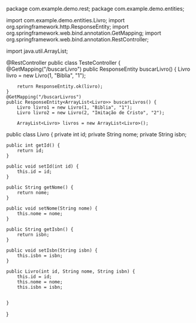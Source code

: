 package com.example.demo.rest;
package com.example.demo.entities;

import com.example.demo.entities.Livro;
import org.springframework.http.ResponseEntity;
import org.springframework.web.bind.annotation.GetMapping;
import org.springframework.web.bind.annotation.RestController;

import java.util.ArrayList;

@RestController
public class TesteController {
    @GetMapping("/buscarLivro")
    public ResponseEntity<Livro> buscarLivro() {
        Livro livro = new Livro(1, "Biblia", "1");

        return ResponseEntity.ok(livro);
    }
    @GetMapping("/buscarLivros")
    public ResponseEntity<ArrayList<Livro>> buscarLivros() {
        Livro livro1 = new Livro(1, "Biblia", "1");
        Livro livro2 = new Livro(2, "Imitação de Cristo", "2");

        ArrayList<Livro> livros = new ArrayList<Livro>();


public class Livro {
    private int id;
    private String nome;
    private String isbn;

    public int getId() {
        return id;
    }

    public void setId(int id) {
        this.id = id;
    }

    public String getNome() {
        return nome;
    }

    public void setNome(String nome) {
        this.nome = nome;
    }

    public String getIsbn() {
        return isbn;
    }

    public void setIsbn(String isbn) {
        this.isbn = isbn;
    }

    public Livro(int id, String nome, String isbn) {
        this.id = id;
        this.nome = nome;
        this.isbn = isbn;


    }
}
